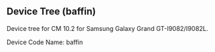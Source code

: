 Device Tree (baffin)
---

Device tree for CM 10.2 for Samsung Galaxy Grand GT-I9082/I9082L.

Device Code Name: baffin
